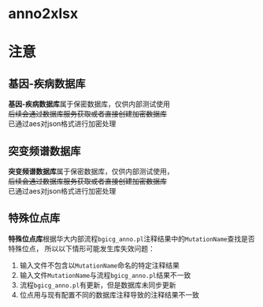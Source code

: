 # anno2xlsx



# 注意
## 基因-疾病数据库
**基因-疾病数据库**属于保密数据库，仅供内部测试使用  
~~后续会通过数据库服务获取或者直接创建加密数据库~~  
已通过aes对json格式进行加密处理

## 突变频谱数据库
**突变频谱数据库**属于保密数据库，仅供内部测试使用，  
~~后续会通过数据库服务获取或者直接创建加密数据库~~  
已通过aes对json格式进行加密处理

## 特殊位点库
**特殊位点库**根据华大内部流程`bgicg_anno.pl`注释结果中的`MutationName`查找是否特殊位点，
所以以下情形可能发生库失效问题：
1. 输入文件不包含以`MutationName`命名的特定注释结果
2. 输入文件`MutationName`与流程`bgicg_anno.pl`结果不一致
3. 流程`bgicg_anno.pl`有更新，但是数据库未同步更新
4. 位点用与现有配置不同的数据库注释导致的注释结果不一致